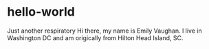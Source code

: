 # hello-world
Just another respiratory
Hi there, my name is Emily Vaughan. I live in Washington DC and am origically from Hilton Head Island, SC.
